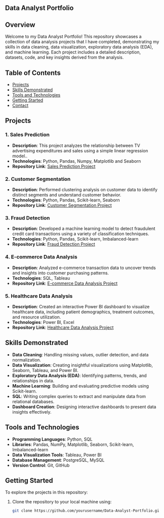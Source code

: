 ## Data Analyst Portfolio

## Overview

Welcome to my Data Analyst Portfolio! This repository showcases a collection of data analysis projects that I have completed, demonstrating my skills in data cleaning, data visualization, exploratory data analysis (EDA), and machine learning. Each project includes a detailed description, datasets, code, and key insights derived from the analysis.

## Table of Contents

- [Projects](#projects)
- [Skills Demonstrated](#skills-demonstrated)
- [Tools and Technologies](#tools-and-technologies)
- [Getting Started](#getting-started)
- [Contact](#contact)

## Projects

### 1. Sales Prediction

- **Description**: This project analyzes the relationship between TV advertising expenditures and sales using a simple linear regression model..
- **Technologies**: Python, Pandas, Numpy, Matplotlib and Seaborn
- **Repository Link**: [Sales Prediction Project](https://github.com/IHBhatti/Sales-Prediction)

### 2. Customer Segmentation

- **Description**: Performed clustering analysis on customer data to identify distinct segments and understand customer behavior.
- **Technologies**: Python, Pandas, Scikit-learn, Seaborn
- **Repository Link**: [Customer Segmentation Project](link_to_project_folder)

### 3. Fraud Detection

- **Description**: Developed a machine learning model to detect fraudulent credit card transactions using a variety of classification techniques.
- **Technologies**: Python, Pandas, Scikit-learn, Imbalanced-learn
- **Repository Link**: [Fraud Detection Project](link_to_project_folder)

### 4. E-commerce Data Analysis

- **Description**: Analyzed e-commerce transaction data to uncover trends and insights into customer purchasing patterns.
- **Technologies**: SQL, Tableau
- **Repository Link**: [E-commerce Data Analysis Project](link_to_project_folder)

### 5. Healthcare Data Analysis

- **Description**: Created an interactive Power BI dashboard to visualize healthcare data, including patient demographics, treatment outcomes, and resource utilization.
- **Technologies**: Power BI, Excel
- **Repository Link**: [Healthcare Data Analysis Project](link_to_project_folder)

## Skills Demonstrated

- **Data Cleaning**: Handling missing values, outlier detection, and data normalization.
- **Data Visualization**: Creating insightful visualizations using Matplotlib, Seaborn, Tableau, and Power BI.
- **Exploratory Data Analysis (EDA)**: Identifying patterns, trends, and relationships in data.
- **Machine Learning**: Building and evaluating predictive models using Scikit-learn.
- **SQL**: Writing complex queries to extract and manipulate data from relational databases.
- **Dashboard Creation**: Designing interactive dashboards to present data insights effectively.

## Tools and Technologies

- **Programming Languages**: Python, SQL
- **Libraries**: Pandas, NumPy, Matplotlib, Seaborn, Scikit-learn, Imbalanced-learn
- **Data Visualization Tools**: Tableau, Power BI
- **Database Management**: PostgreSQL, MySQL
- **Version Control**: Git, GitHub

## Getting Started

To explore the projects in this repository:

1. Clone the repository to your local machine using:
   ```sh
   git clone https://github.com/yourusername/Data-Analyst-Portfolio.git
